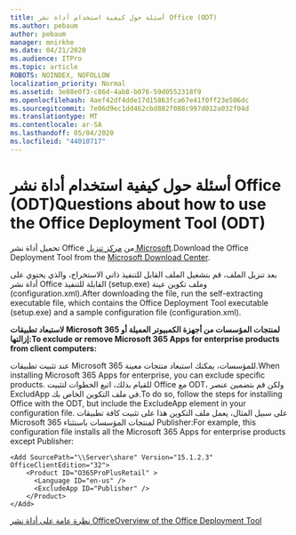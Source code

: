 ```yaml
---
title: أسئلة حول كيفية استخدام أداة نشر Office (ODT)
ms.author: pebaum
author: pebaum
manager: mnirkhe
ms.date: 04/21/2020
ms.audience: ITPro
ms.topic: article
ROBOTS: NOINDEX, NOFOLLOW
localization_priority: Normal
ms.assetid: 3e88e0f3-c86d-4ab8-b076-59d0552318f9
ms.openlocfilehash: 4aef42df4dde17d15863fca67e41f0ff23e506dc
ms.sourcegitcommit: 7e06d9ec1dd462cbd882f088c997d012a032f04d
ms.translationtype: MT
ms.contentlocale: ar-SA
ms.lasthandoff: 05/04/2020
ms.locfileid: "44010717"
---
```

# <a name="questions-about-how-to-use-the-office-deployment-tool-odt"></a><span data-ttu-id="bdded-102">أسئلة حول كيفية استخدام أداة نشر Office (ODT)</span><span class="sxs-lookup"><span data-stu-id="bdded-102">Questions about how to use the Office Deployment Tool (ODT)</span></span>

<span data-ttu-id="bdded-103">تحميل أداة نشر Office من [مركز تنزيل Microsoft](https://go.microsoft.com/fwlink/p/?LinkID=626065).</span><span class="sxs-lookup"><span data-stu-id="bdded-103">Download the Office Deployment Tool from the [Microsoft Download Center](https://go.microsoft.com/fwlink/p/?LinkID=626065).</span></span>
  
<span data-ttu-id="bdded-104">بعد تنزيل الملف، قم بتشغيل الملف القابل للتنفيذ ذاتي الاستخراج، والذي يحتوي على أداة نشر Office القابلة للتنفيذ (setup.exe) وملف تكوين عينة (configuration.xml).</span><span class="sxs-lookup"><span data-stu-id="bdded-104">After downloading the file, run the self-extracting executable file, which contains the Office Deployment Tool executable (setup.exe) and a sample configuration file (configuration.xml).</span></span>
  
 <span data-ttu-id="bdded-105">**لاستبعاد تطبيقات Microsoft 365 لمنتجات المؤسسات من أجهزة الكمبيوتر العميلة أو إزالتها:**</span><span class="sxs-lookup"><span data-stu-id="bdded-105">**To exclude or remove Microsoft 365 Apps for enterprise products from client computers:**</span></span>
  
<span data-ttu-id="bdded-106">عند تثبيت تطبيقات Microsoft 365 للمؤسسات، يمكنك استبعاد منتجات معينة.</span><span class="sxs-lookup"><span data-stu-id="bdded-106">When installing Microsoft 365 Apps for enterprise, you can exclude specific products.</span></span> <span data-ttu-id="bdded-107">للقيام بذلك، اتبع الخطوات لتثبيت Office مع ODT، ولكن قم بتضمين عنصر ExcludApp في ملف التكوين الخاص بك.</span><span class="sxs-lookup"><span data-stu-id="bdded-107">To do so, follow the steps for installing Office with the ODT, but include the ExcludeApp element in your configuration file.</span></span> <span data-ttu-id="bdded-108">على سبيل المثال، يعمل ملف التكوين هذا على تثبيت كافة تطبيقات Microsoft 365 لمنتجات المؤسسات باستثناء Publisher:</span><span class="sxs-lookup"><span data-stu-id="bdded-108">For example, this configuration file installs all the Microsoft 365 Apps for enterprise products except Publisher:</span></span>
  
```
<Add SourcePath="\\Server\share" Version="15.1.2.3" OfficeClientEdition="32">
    <Product ID="O365ProPlusRetail" >
      <Language ID="en-us" />
      <ExcludeApp ID="Publisher" />
    </Product>
</Add>
```

[<span data-ttu-id="bdded-109">نظرة عامة على أداة نشر Office</span><span class="sxs-lookup"><span data-stu-id="bdded-109">Overview of the Office Deployment Tool</span></span>](https://docs.microsoft.com/deployoffice/overview-office-deployment-tool)
  

